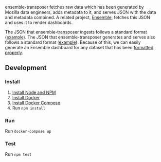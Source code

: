 ensemble-transposer fetches raw data which has been generated by Mozilla data
engineers, adds metadata to it, and serves JSON with the data and metadata
combined. A related project, [Ensemble](https://github.com/mozilla/ensemble),
fetches this JSON and uses it to render dashboards.

The JSON that ensemble-transposer ingests follows a standard format
([example](http://fhwr-unflattener.herokuapp.com/)). The JSON that
ensemble-transposer generates and serves also follows a standard format
([example](http://ensemble-transposer.herokuapp.com/hardware/)). Because of
this, we can easily generate an Ensemble dashboard for any dataset that has been
[formatted properly](http://fhwr-unflattener.herokuapp.com/).

## Development

### Install

1. [Install Node and NPM](https://nodejs.org/en/download/)
2. [Install Docker](https://docs.docker.com/install/)
3. [Install Docker Compose](https://docs.docker.com/compose/install/)
1. Run `npm install`

### Run

Run `docker-compose up`

### Test

Run `npm test`
